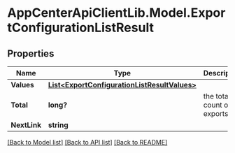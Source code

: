 # AppCenterApiClientLib.Model.ExportConfigurationListResult
## Properties

Name | Type | Description | Notes
------------ | ------------- | ------------- | -------------
**Values** | [**List&lt;ExportConfigurationListResultValues&gt;**](ExportConfigurationListResultValues.md) |  | 
**Total** | **long?** | the total count of exports | [optional] 
**NextLink** | **string** |  | [optional] 

[[Back to Model list]](../README.md#documentation-for-models) [[Back to API list]](../README.md#documentation-for-api-endpoints) [[Back to README]](../README.md)

